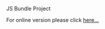 JS Bundle Project

For online version please click <a href="https://stefanreimer777.github.io/bundle-app/" rel="nofollow">here...</a>
